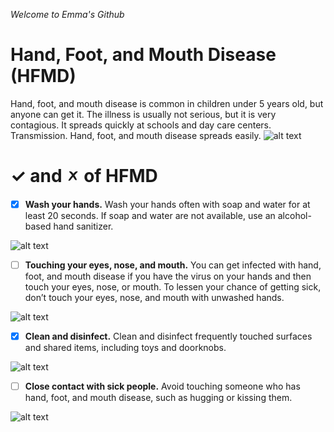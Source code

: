 *Welcome to Emma's Github*
# Hand, Foot, and Mouth Disease (HFMD)
Hand, foot, and mouth disease is common in children under 5 years old, but anyone can get it. The illness is usually not serious, but it is very contagious. It spreads quickly at schools and day care centers. Transmission. Hand, foot, and mouth disease spreads easily.
![alt text](https://gleneagles.com.my/images/default-source/articles/1.jpg?Status=Master&sfvrsn=4cc1a4c9_1)
# ✓ and 🗴 of HFMD
- [x] **Wash your hands.**
Wash your hands often with soap and water for at least 20 seconds. If soap and water are not available, use an alcohol-based hand sanitizer.

![alt text](https://www.cdc.gov/hand-foot-mouth/images/family-washing-hands.jpg?_=37572)

- [ ] **Touching your eyes, nose, and mouth.**
You can get infected with hand, foot, and mouth disease if you have the virus on your hands and then touch your eyes, nose, or mouth. To lessen your chance of getting sick, don’t touch your eyes, nose, and mouth with unwashed hands.

![alt text](https://www.cdc.gov/hand-foot-mouth/images/child-rubbing-eye.jpg?_=97428)

- [x] **Clean and disinfect.**
Clean and disinfect frequently touched surfaces and shared items, including toys and doorknobs.

![alt text](https://www.cdc.gov/hand-foot-mouth/images/father-son-cleaning.jpg?_=97428)

- [ ] **Close contact with sick people.**
Avoid touching someone who has hand, foot, and mouth disease, such as hugging or kissing them.

![alt text](https://www.cdc.gov/hand-foot-mouth/images/mother-sick-daughter.jpg?_=97425)
